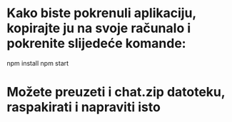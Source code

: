 # Kako biste pokrenuli aplikaciju, kopirajte ju na svoje računalo i pokrenite slijedeće komande:
npm install
npm start

# Možete preuzeti i chat.zip datoteku, raspakirati i napraviti isto 
